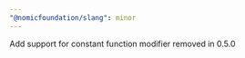 ```yaml
---
"@nomicfoundation/slang": minor
---
```


Add support for constant function modifier removed in 0.5.0
